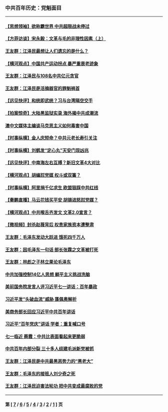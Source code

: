 ### 中共百年历史：党魁面目
---
#### [【思想领袖】欲称霸世界 中共超限战未停过](../../pages/nf1176107/n13745142.md?07130430) 
#### [【方菲访谈】宋永毅：文革与毛的非理性因素（上）](../../pages/nf1176107/n13469956.md?07130430) 
#### [王友群：江泽民最想让人们遗忘的是什么？](../../pages/nf1176107/n13408949.md?07130430) 
#### [【横河观点】中国共产运动拐点 暴严重衰老迹象](../../pages/nf1176107/n13388333.md?07130430) 
#### [王友群：江泽民与108名中共亿元贪官](../../pages/nf1176107/n13352358.md?07130430) 
#### [王友群：江泽民是活摘器官的罪魁祸首](../../pages/nf1176107/n13336903.md?07130430) 
#### [【远见快评】和统即武统？习与台湾隔空交手](../../pages/nf1176107/n13297739.md?07130430) 
#### [【拍案惊奇】大陆黑监狱实录 海外揭中共成潮流](../../pages/nf1176107/n13288853.md?07130430) 
#### [澳中文媒体主编谈马克思主义如何毒害中国](../../pages/nf1176107/n13257387.md?07130430) 
#### [【时事纵横】金人庆短命？中共元老长寿引关注](../../pages/nf1176107/n13217934.md?07130430) 
#### [【时事纵横】刘鹤发“定心丸”天安门现凶兆](../../pages/nf1176107/n13215416.md?07130430) 
#### [【远见快评】中南海左右互搏？新旧文革4大对比](../../pages/nf1176107/n13214745.md?07130430) 
#### [【横河观点】胡编怼党媒 权斗或双簧？](../../pages/nf1176107/n13210864.md?07130430) 
#### [【时事纵横】阿里捐千亿求生 欧盟狠踩中共红线](../../pages/nf1176107/n13206431.md?07130430) 
#### [【秦鹏直播】马云花钱买平安 胡锡进怒怼党媒？](../../pages/nf1176107/n13206392.md?07130430) 
#### [【横河观点】中共喉舌齐发文 文革2.0宣言？](../../pages/nf1176107/n13201248.md?07130430) 
#### [【微视频】封杀赵薇背后 权贵家族资本遭整肃](../../pages/nf1176107/n13197798.md?07130430) 
#### [王友群：毛泽东发动大跃进 饿死四千万人](../../pages/nf1176107/n13177158.md?07130430) 
#### [王友群：因毛泽东一句话 部长张霖之文革被打死](../../pages/nf1176107/n13161711.md?07130430) 
#### [王友群：林彪之子林立果论毛泽东](../../pages/nf1176107/n13128622.md?07130430) 
#### [中共加强控制14亿人思想 躺平主义挑战洗脑](../../pages/nf1176107/n13094299.md?07130430) 
#### [美前国务院发言人评习近平七一讲话：百年暴政](../../pages/nf1176107/n13066986.md?07130430) 
#### [习近平发“头破血流”威胁 蓬佩奥解析](../../pages/nf1176107/n13063604.md?07130430) 
#### [美商务部长回应习近平中共百年讲话](../../pages/nf1176107/n13062903.md?07130430) 
#### [习近平“百年党庆”讲话 学者：重复喊口号](../../pages/nf1176107/n13061411.md?07130430) 
#### [七一临近 蔡霞：中共比表面看起来更脆弱](../../pages/nf1176107/n13056418.md?07130430) 
#### [中共百年内部分裂 三十多人组建毛派新党被抓](../../pages/nf1176107/n13044023.md?07130430) 
#### [王友群：江泽民是中共最黑恶势力的“黑老大”](../../pages/nf1176107/n13022180.md?07130430) 
#### [王友群：毛泽东的接班人刘少奇之死](../../pages/nf1176107/n12991772.md?07130430) 
#### [王友群：江泽民迫害法轮功 把中共变成最腐败的党](../../pages/nf1176107/n12947347.md?07130430) 

---
#### 第 [ [7](./7.md?07130430) / [6](./6.md?07130430) / [5](./5.md?07130430) / [4](./4.md?07130430) / [3](./3.md?07130430) / [2](./2.md?07130430) / [1](./1.md?07130430) ] 页

